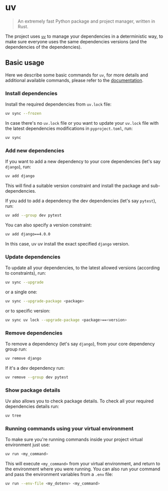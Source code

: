 # uv

> An extremely fast Python package and project manager, written in Rust.

The project uses <a href="https://docs.astral.sh/uv/" target="_blank"><code>uv</code></a> to manage your
dependencies in a deterministic way, to make sure everyone uses the same dependencies versions (and the dependencies
of the dependencies).

## Basic usage

Here we describe some basic commands for `uv`, for more details and additional available commands, please refer to the
<a href="https://docs.astral.sh/uv/reference/cli/" target="_blank">documentation</a>.

### Install dependencies

Install the required dependencies from `uv.lock` file:

```bash
uv sync --frozen
```

In case there's no `uv.lock` file or you want to update your `uv.lock` file with the latest dependencies
modifications in `pyproject.toml`, run:

```bash
uv sync
```

### Add new dependencies

If you want to add a new dependency to your core dependencies (let's say `django`), run:

```bash
uv add django
```

This will find a suitable version constraint and install the package and sub-dependencies.

If you add to add a dependency the dev dependencies (let's say `pytest`), run:

```bash
uv add --group dev pytest
```

You can also specify a version constraint:

```bash
uv add django==4.0.0
```

In this case, uv uv install the exact specified `django` version.

### Update dependencies

To update all your dependencies, to the latest allowed versions (according to constraints), run:

```bash
uv sync --upgrade
```

or a single one:

```bash
uv sync --upgrade-package <package>
```

or to specific version:

```bash
uv sync uv lock --upgrade-package <package>==<version>
```

### Remove dependencies

To remove a dependency (let's say `django`), from your core dependency group run:

```bash
uv remove django
```

If it's a dev dependency run:

```bash
uv remove --group dev pytest
```

### Show package details

Uv also allows you to check package details. To check all your required dependencies details run:

```bash
uv tree
```

### Running commands using your virtual environment

To make sure you're running commands inside your project virtual environment just use:

```bash
uv run <my_command>
```

This will execute `<my_command>` from your virtual environment, and return to the environment where you were running.
You can also run your command and pass the environment variables from a `.env` file:

```bash
uv run --env-file <my_dotenv> <my_command>
```
